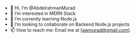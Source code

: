- 👋 Hi, I’m @AbdelrahmanMurad
- 👀 I’m interested in MERN Stack
- 🌱 I’m currently learning Node.js
- 💞️ I’m looking to collaborate on Backend Node.js projects
- 📫 How to reach me: Email me at [awmurad@gmail.com].

<!---
AbdelrahmanMurad/AbdelrahmanMurad is a ✨ special ✨ repository because its `README.md` (this file) appears on your GitHub profile.
You can click the Preview link to take a look at your changes.
--->
